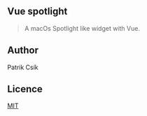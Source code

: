## Vue spotlight

> A macOs Spotlight like widget with Vue.

## Author

Patrik Csík 

## Licence

[MIT](http://opensource.org/licenses/MIT)